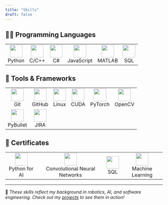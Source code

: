 ```yaml
---
title: "Skills"
draft: false
---
```


## 👨‍💻 Programming Languages

<table>
  <tr>
    <td align="center"><img src="https://cdn.jsdelivr.net/gh/devicons/devicon/icons/python/python-original.svg" width="40"/><br>Python</td>
    <td align="center"><img src="https://cdn.jsdelivr.net/gh/devicons/devicon/icons/cplusplus/cplusplus-original.svg" width="40"/><br>C/C++</td>
    <td align="center"><img src="https://cdn.jsdelivr.net/gh/devicons/devicon/icons/csharp/csharp-original.svg" width="40"/><br>C#</td>
    <td align="center"><img src="https://cdn.jsdelivr.net/gh/devicons/devicon/icons/javascript/javascript-original.svg" width="40"/><br>JavaScript</td>
    <td align="center"><img src="https://cdn.jsdelivr.net/gh/devicons/devicon/icons/matlab/matlab-original.svg" width="40"/><br>MATLAB</td>
    <td align="center"><img src="https://cdn.jsdelivr.net/gh/devicons/devicon/icons/mysql/mysql-original.svg" width="40"/><br>SQL</td>
  </tr>
</table>



## 🧰 Tools & Frameworks

<table>
  <tr>
    <td align="center"><img src="https://cdn.jsdelivr.net/gh/devicons/devicon/icons/git/git-original.svg" width="40"/><br>Git</td>
    <td align="center"><img src="https://cdn.jsdelivr.net/gh/devicons/devicon/icons/github/github-original.svg" width="40"/><br>GitHub</td>
    <td align="center"><img src="https://cdn.jsdelivr.net/gh/devicons/devicon/icons/linux/linux-original.svg" width="40"/><br>Linux</td>
    <td align="center"><img src="https://cdn.jsdelivr.net/gh/devicons/devicon/icons/cuda/cuda-original.svg" width="40"/><br>CUDA</td>
    <td align="center"><img src="https://cdn.jsdelivr.net/gh/devicons/devicon/icons/pytorch/pytorch-original.svg" width="40"/><br>PyTorch</td>
    <td align="center"><img src="https://cdn.jsdelivr.net/gh/devicons/devicon/icons/opencv/opencv-original.svg" width="40"/><br>OpenCV</td>
  </tr>
  <tr>
    <td align="center"><img src="https://upload.wikimedia.org/wikipedia/commons/0/00/Pybullet_logo.png" width="40"/><br>PyBullet</td>
    <td align="center"><img src="https://cdn.jsdelivr.net/gh/devicons/devicon/icons/jira/jira-original.svg" width="40"/><br>JIRA</td>
  </tr>
</table>



## 📜 Certificates

<table>
  <tr>
    <td align="center"><img src="https://cdn.jsdelivr.net/gh/devicons/devicon/icons/python/python-original.svg" width="40"/><br>Python for AI</td>
    <td align="center"><img src="https://cdn.jsdelivr.net/gh/devicons/devicon/icons/tensorflow/tensorflow-original.svg" width="40"/><br>Convolutional Neural Networks</td>
    <td align="center"><img src="https://cdn.jsdelivr.net/gh/devicons/devicon/icons/mysql/mysql-original.svg" width="40"/><br>SQL</td>
    <td align="center"><img src="https://cdn.jsdelivr.net/gh/devicons/devicon/icons/google/google-original.svg" width="40"/><br>Machine Learning</td>
  </tr>
</table>

---
🌟 *These skills reflect my background in robotics, AI, and software engineering. Check out my [projects](/projects) to see them in action!*

